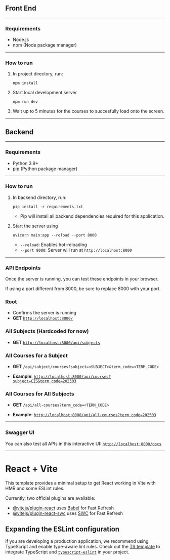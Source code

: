 
## Front End

---

### Requirements

- Node.js
- npm (Node package manager)

---

### How to run 

1. In project directory, run: 
    ```
    npm install
    ```
2. Start local development server  
    ```
    npm run dev
    ```
3. Wait up to 5 minutes for the courses to succesfully load onto the screen.
 
---


## Backend


---

### Requirements


- Python 3.9+
- pip (Python package manager)

---

### How to run 

1. In backend directory, run: 
    ```
    pip install -r requirements.txt
    ```
   
   - Pip will install all backend dependencies required for this application.


2. Start the server using 
    ```
    uvicorn main:app --reload --port 8000
    ```
   - `--reload`: Enables hot-reloading 
   - `--port 8000`: Server will run at `http://localhost:8000`


---

### API Endpoints

Once the server is running, you can test these endpoints in your browser. 

If using a port different from 8000, be sure to replace 8000 with your port.



###  Root
- Confirms the server is running  
- **GET** [`http://localhost:8000/`](http://localhost:8000/)


###  All Subjects (Hardcoded for now)  
- **GET** [`http://localhost:8000/api/subjects`](http://localhost:8001/api/subjects)



###  All Courses for a Subject  
- **GET** `/api/subject/courses?subject=<SUBJECT>&term_code=<TERM_CODE>`

- **Example**: [`http://localhost:8000/api/courses?subject=CIS&term_code=202503`](http://localhost:8001/api/courses?subject=CIS&term_code=202503)


###  All Courses for All Subjects  

- **GET** `/api/all-courses?term_code=<TERM_CODE>`

- **Example**: [`http://localhost:8000/api/all-courses?term_code=202503`](http://localhost:8001/api/all-courses?term_code=202503)

---

### Swagger UI 
You can also test all APIs in this interactive UI: [`http://localhost:8000/docs`](http://localhost:8000/docs)

---

# React + Vite

This template provides a minimal setup to get React working in Vite with HMR and some ESLint rules.

Currently, two official plugins are available:

- [@vitejs/plugin-react](https://github.com/vitejs/vite-plugin-react/blob/main/packages/plugin-react/README.md) uses [Babel](https://babeljs.io/) for Fast Refresh
- [@vitejs/plugin-react-swc](https://github.com/vitejs/vite-plugin-react-swc) uses [SWC](https://swc.rs/) for Fast Refresh

## Expanding the ESLint configuration

If you are developing a production application, we recommend using TypeScript and enable type-aware lint rules. Check out the [TS template](https://github.com/vitejs/vite/tree/main/packages/create-vite/template-react-ts) to integrate TypeScript and [`typescript-eslint`](https://typescript-eslint.io) in your project.
